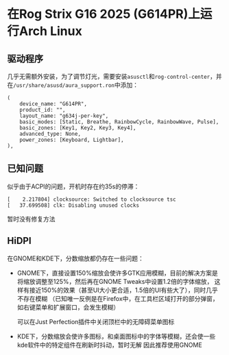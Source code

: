 # 在Rog Strix G16 2025 (G614PR)上运行Arch Linux

## 驱动程序
几乎无需额外安装，为了调节灯光，需要安装`asusctl`和`rog-control-center`，并在`/usr/share/asusd/aura_support.ron`中添加：
```
(
    device_name: "G614PR",
    product_id: "",
    layout_name: "g634j-per-key",
    basic_modes: [Static, Breathe, RainbowCycle, RainbowWave, Pulse],
    basic_zones: [Key1, Key2, Key3, Key4],
    advanced_type: None,
    power_zones: [Keyboard, Lightbar],
),
```

## 已知问题
似乎由于ACPI的问题，开机时存在约35s的停滞：
```
[    2.217804] clocksource: Switched to clocksource tsc
[   37.699508] clk: Disabling unused clocks
```
暂时没有修复方法

## HiDPI
在GNOME和KDE下，分数缩放都仍存在一些问题：
- GNOME下，直接设置150%缩放会使许多GTK应用模糊，目前的解决方案是将缩放调整至125%，然后再在GNOME Tweaks中设置1.2倍的字体缩放，
    这样有接近150%的效果（甚至UI大小更合适，1.5倍的UI有些大了），同时几乎不存在模糊
    （已知唯一反例是在Firefox中，在工具栏区域打开的部分弹窗，如右键菜单和扩展窗口，会发生模糊）

    可以在Just Perfection插件中关闭顶栏中的无障碍菜单图标
- KDE下，分数缩放会使许多图标，和桌面图标中的字体等模糊，还会使一些kde软件中的特定组件在刷新时抖动，暂时无解
因此推荐使用GNOME
